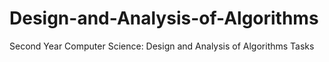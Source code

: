 # Design-and-Analysis-of-Algorithms
Second Year Computer Science: Design and Analysis of Algorithms Tasks
